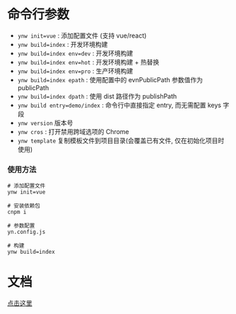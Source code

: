 # 命令行参数

- `ynw init=vue` : 添加配置文件 (支持 vue/react)
- `ynw build=index` : 开发环境构建
- `ynw build=index env=dev` : 开发环境构建
- `ynw build=index env=hot` : 开发环境构建 + 热替换
- `ynw build=index env=pro` : 生产环境构建
- `ynw build=index epath` : 使用配置中的 evnPublicPath 参数值作为 publicPath
- `ynw build=index dpath` : 使用 dist 路径作为 publishPath
- `ynw build entry=demo/index` : 命令行中直接指定 entry, 而无需配置 keys 字段
- `ynw version` 版本号
- `ynw cros` : 打开禁用跨域选项的 Chrome
- `ynw template` 复制模板文件到项目目录(会覆盖已有文件, 仅在初始化项目时使用)

### 使用方法

```shell
# 添加配置文件
ynw init=vue

# 安装依赖包
cnpm i

# 参数配置
yn.config.js

# 构建
ynw build=index
```

# 文档

[点击这里](https://github.com/liqiang0335/ynw/tree/master/doc)
